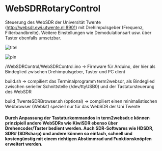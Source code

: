 # WebSDRRotaryControl

Steuerung des WebSDR der Universität Twente (http://websdr.ewi.utwente.nl:8901) mit Drehimpulsgeber (Frequenz, Filterbandbreite). Weitere Einstellungen wie Demodulationsart usw. über Taster ebenfalls umsetzbar.

![titel](https://github.com/radiolab81/WebSDRRotaryControl/blob/master/pics4www/titel.jpg)

![pin](https://github.com/radiolab81/WebSDRRotaryControl/blob/master/pics4www/arduino_pin.jpg)

/WebSDRControl/WebSDRControl.ino -> Firmware für Arduino, der hier als Bindeglied zwischen Drehimpulsgeber, Taster und PC dient

build.sh -> compiliert das Terminalprogramm term2websdr, als Bindeglied zwischen serieller Schnittstelle (/dev/ttyUSB0) und der Tastatursteuerung des WebSDR

build_TwenteSDRBrowser.sh (optional) -> compiliert einen minimalistischen Webbrowser (Webkit) speziell nur für das WebSDR der Uni Twente 

#### Durch Anpassung der Tastaturkommandos in term2websdr.c können prinzipiell andere WebSDRs wie KiwiSDR ebenso über Drehencoder/Taster bedient werden. Auch SDR-Softwares wie HDSDR, SDR# (SDRsharp) und andere können so einfach, schnell und kostengünstig mit einem richtigen Abstimmrad und Funktionsknöpfen erweitert werden.



